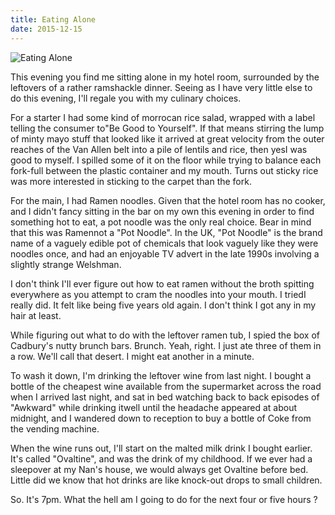 ```yaml
---
title: Eating Alone
date: 2015-12-15
---
```


![Eating Alone](https://source.unsplash.com/DWyRC2juMgs/1600x900)

This evening you find me sitting alone in my hotel room, surrounded by the leftovers of a rather ramshackle dinner. Seeing as I have very little else to do this evening, I'll regale you with my culinary choices.

For a starter I had some kind of morrocan rice salad, wrapped with a label telling the consumer to"Be Good to Yourself". If that means stirring the lump of minty mayo stuff that looked like it arrived at great velocity from the outer reaches of the Van Allen belt into a pile of lentils and rice, then yesI was good to myself. I spilled some of it on the floor while trying to balance each fork-full between the plastic container and my mouth. Turns out sticky rice was more interested in sticking to the carpet than the fork.

For the main, I had Ramen noodles. Given that the hotel room has no cooker, and I didn't fancy sitting in the bar on my own this evening in order to find something hot to eat, a pot noodle was the only real choice. Bear in mind that this was Ramennot a "Pot Noodle". In the UK, "Pot Noodle" is the brand name of a vaguely edible pot of chemicals that look vaguely like they were noodles once, and had an enjoyable TV advert in the late 1990s involving a slightly strange Welshman.

I don't think I'll ever figure out how to eat ramen without the broth spitting everywhere as you attempt to cram the noodles into your mouth. I triedI really did. It felt like being five years old again. I don't think I got any in my hair at least.

While figuring out what to do with the leftover ramen tub, I spied the box of Cadbury's nutty brunch bars. Brunch. Yeah, right. I just ate three of them in a row. We'll call that desert. I might eat another in a minute.

To wash it down, I'm drinking the leftover wine from last night. I bought a bottle of the cheapest wine available from the supermarket across the road when I arrived last night, and sat in bed watching back to back episodes of "Awkward" while drinking itwell until the headache appeared at about midnight, and I wandered down to reception to buy a bottle of Coke from the vending machine.

When the wine runs out, I'll start on the malted milk drink I bought earlier. It's called "Ovaltine", and was the drink of my childhood. If we ever had a sleepover at my Nan's house, we would always get Ovaltine before bed. Little did we know that hot drinks are like knock-out drops to small children.

So. It's 7pm. What the hell am I going to do for the next four or five hours ?